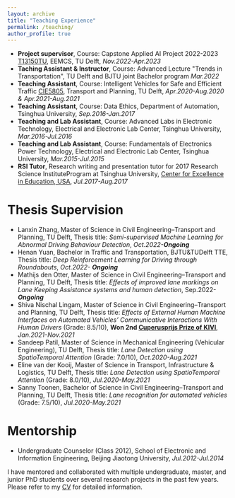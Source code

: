 ```yaml
---
layout: archive
title: "Teaching Experience"
permalink: /teaching/
author_profile: true
---
```


- **Project supervisor**, Course: Capstone Applied AI Project 2022-2023 [T13150TU](https://www.studiegids.tudelft.nl/a101_displayCourse.do?course_id=61851&_NotifyTextSearch_), EEMCS, TU Delft, *Nov.2022-Apr.2023*
- **Taching Assistant & Instructor**, Course: Advanced Lecture "Trends in Transportation", TU Delft and BJTU joint Bachelor program    *Mar.2022*
- **Teaching Assistant**, Course: Intelligent Vehicles for Safe and Efficient Traffic [CIE5805](https://studiegids.tudelft.nl/a101_displayCourse.do?course_id=47890), Transport and Planning, TU Delft,          *Apr.2020-Aug.2020 & Apr.2021-Aug.2021*
- **Teaching Assistant**, Course: Data Ethics, Department of Automation, Tsinghua University,          *Sep.2016-Jan.2017*
- **Teaching and Lab Assistant**, Course: Advanced Labs in Electronic Technology, Electrical and Electronic Lab Center, Tsinghua University,          *Mar.2016-Jul.2016*
- **Teaching and Lab Assistant**, Course: Fundamentals of Electronics Power Technology, Electrical and Electronic Lab Center, Tsinghua University,          *Mar.2015-Jul.2015*
- **RSI Tutor**, Research writing and presentation tutor for 2017 Research Science InstituteProgram at Tsinghua University, [Center for Excellence in Education, USA](https://www.cee.org/),          *Jul.2017-Aug.2017*

 
# Thesis Supervision
- Lanxin Zhang, Master of Science in Civil Engineering–Transport and Planning, TU Delft, Thesis title: *Semi-supervised Machine Learning for Abnormal Driving Behaviour Detection*,  *Oct.2022-**Ongoing***
- Henan Yuan, Bachelor in Traffic and Transportation, BJTU&TUDelft TTE, Thesis title: *Deep Reinforcement Learning for Driving through Roundabouts*, *Oct.2022- **Ongoing***
- Mathijs den Otter, Master of Science in Civil Engineering–Transport and Planning, TU Delft, Thesis title: *Effects of improved lane markings on Lane Keeping Assistance systems and human detection*, Sep.2022-***Ongoing***
- Shiva Nischal Lingam, Master of Science in Civil Engineering–Transport and Planning, TU Delft, Thesis title: *Effects of External Human Machine Interfaces on Automated Vehicles’ Communicative Interactions With Human Drivers* (Grade: 8.5/10), **Won 2nd [Cuperusprijs Prize of KIVI](https://www.kivi.nl/afdelingen/verkeer-en-vervoer/cuperusprijs)**, *Jan.2021-Nov.2021*
- Sandeep Patil, Master of Science in Mechanical Engineering (Vehicular Engineering), TU Delft, Thesis title: *Lane Detection using SpatioTemporal Attention* (Grade: 7.0/10), *Oct.2020-Aug.2021*
- Eline van der Kooij, Master of Science in Transport, Infrastructure & Logistics, TU Delft, Thesis title: *Lane Detection using SpatioTemporal Attention* (Grade: 8.0/10), *Jul.2020-May.2021*
- Sanny Toonen, Bachelor of Science in Civil Engineering–Transport and Planning, TU Delft, Thesis title: *Lane recognition for automated vehicles* (Grade: 7.5/10), *Jul.2020-May.2021*


# Mentorship
- Undergraduate Counselor (Class 2012), School of Electronic and Information Engineering, Beijing Jiaotong University, *Jul.2012-Jul.2014*

I have mentored and collaborated with multiple undergraduate, master, and junior PhD students over several research projects in the past few years. Please refer to my [CV](https://yongqidong.github.io/files/Dong_YongqiCV_20221108.pdf) for detailed information. 
